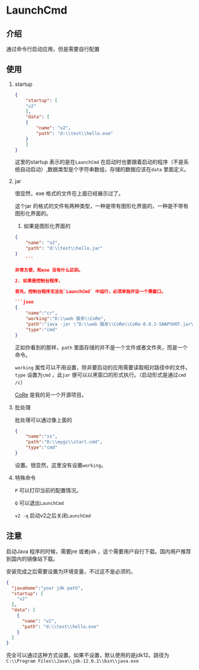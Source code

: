 ﻿# LaunchCmd

## 介绍

通过命令行启动应用，但是需要自行配置

## 使用

1. startup

    ```json
    {
        "startup": [
        "v2"
        ],
        "data": [
        {
            "name": "v2",
            "path": "d:\\test\\hello.exe"
        }
        ]
    }
    ```

    这里的startup 表示的是在`LaunchCmd` 在启动时也要跟着启动的程序（不是系统自动启动）,数据类型是个字符串数组，存储的数据应该在`data` 里面定义。

2. jar

    很显然，exe 格式的文件在上面已经展示过了。

    这个jar 的格式的文件有两种类型，一种是带有图形化界面的，一种是不带有图形化界面的。

    1. 如果是图形化界面的

    ```json
    {
        "name": "v2",
        "path": "d:\\test\\hello.jar"
    }
        ```

    非常方便，和exe 没有什么区别。

    2. 如果是控制台程序，

    首先，控制台程序无法在`LaunchCmd` 中运行，必须单独开设一个黑窗口。

    ```json
    {
        "name":"cr",
        "working":"D:\\web 服务\\CoRe",
        "path":"java -jar \"D:\\web 服务\\CoRe\\CoRe-0.0.2-SNAPSHOT.jar\"",
        "type":"cmd"
    }
    ```

    正如你看到的那样，`path` 里面存储的并不是一个文件或者文件夹，而是一个命令。

    `working` 属性可以不用设置，除非要启动的应用需要读取相对路径中的文件。`type` 设置为`cmd` ，此`jar` 便可以以黑窗口的形式执行。（启动形式是通过`cmd /c`）

    [CoRe](https://github.com/storytellerF/CoRe) 是我的另一个开源项目。

3. 批处理

    批处理可以通过像上面的

    ```json
    {
        "name":"ss",
        "path":"D:\\mygz\\start.cmd",
        "type":"cmd"
    }
    ```

    设置。很显然，这里没有设置`working`。

4. 特殊命令

    `P` 可以打印当前的配置情况。

    `Q` 可以退出`LaunchCmd`

    `v2 -q` 启动v2之后关闭`LaunchCmd`

## 注意

启动Java 程序的时候，需要jre 或者jdk ，这个需要用户自行下载。国内用户推荐到国内的镜像站下载。

安装完成之后需要设置为环境变量，不过这不是必须的。

```json
{
  "javaHome":"your jdk path",
  "startup": [
    "v2"
  ],
  "data": [
    {
      "name": "v2",
      "path": "d:\\test\\hello.exe"
    }
  ]
}
```

完全可以通过这种方式设置。如果不设置，默认使用的是jdk12。路径为`C:\\Program Files\\Java\\jdk-12.0.1\\bin\\java.exe`
